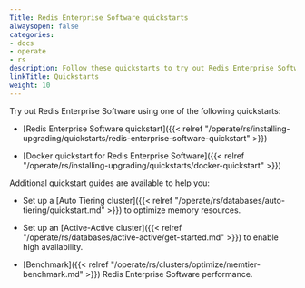 ```yaml
---
Title: Redis Enterprise Software quickstarts
alwaysopen: false
categories:
- docs
- operate
- rs
description: Follow these quickstarts to try out Redis Enterprise Software.
linkTitle: Quickstarts
weight: 10
---
```


Try out Redis Enterprise Software using one of the following quickstarts:

- [Redis Enterprise Software quickstart]({{< relref "/operate/rs/installing-upgrading/quickstarts/redis-enterprise-software-quickstart" >}})

- [Docker quickstart for Redis Enterprise Software]({{< relref "/operate/rs/installing-upgrading/quickstarts/docker-quickstart" >}})

Additional quickstart guides are available to help you:

- Set up a [Auto Tiering cluster]({{< relref "/operate/rs/databases/auto-tiering/quickstart.md" >}}) to optimize  memory resources.

- Set up an [Active-Active cluster]({{< relref "/operate/rs/databases/active-active/get-started.md" >}}) to enable high availability.

- [Benchmark]({{< relref "/operate/rs/clusters/optimize/memtier-benchmark.md" >}}) Redis Enterprise Software performance.
